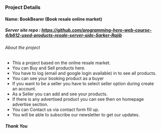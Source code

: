 ### Project Details
#### Name: BookBearer (Book resale online market)

##### Server site repo : https://github.com/programming-hero-web-course-4/b612-used-products-resale-server-side-Sarker-Rajib

###### About the project
* This a project based on the online resale market.
* You can Buy and Sell products here.
* You have to log (email and google login available) in to see all products.
* You can see your booking product as a buyer
* If you want to be a seller you have to select seller option during create an account. 
* As a Seller you can add and see your products.
* If there is any advertised product you can see then on homepage advertise section.
* You can Contact us via contact form fill up.
* You will be able to subscribe our newsletter to get our updates.

##### Thank You